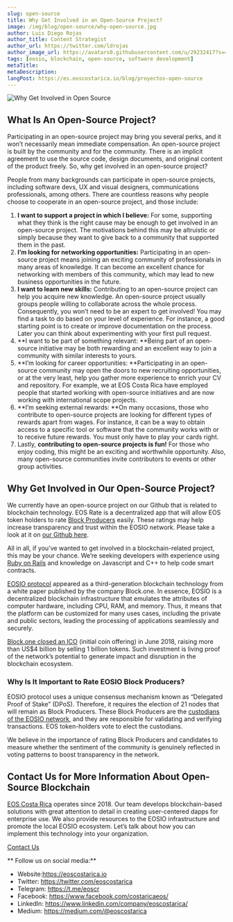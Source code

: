 ```yaml
---
slug: open-source
title: Why Get Involved in an Open-Source Project?
image: /img/blog/open-source/why-open-source.jpg
author: Luis Diego Rojas
author_title: Content Strategist
author_url: https://twitter.com/ldrojas
author_image_url: https://avatars0.githubusercontent.com/u/29232417?s=400&u=032f18555bd97e3d90f3ddfb5b2dc72dfcf0d11b&v=4
tags: [eosio, blockchain, open-source, software development]
metaTitle:
metaDescription:
langPost: https://es.eoscostarica.io/blog/proyectos-open-source
---
```


![Why Get Involved in Open Source ](/img/blog/open-source/why-open-source.jpg)

## What Is An Open-Source Project?

Participating in an open-source project may bring you several perks, and it won’t necessarily mean immediate compensation. An open-source project is built by the community and for the community. There is an implicit agreement to use the source code, design documents, and original content of the product freely. So, why get involved in an open-source project?

People from many backgrounds can participate in open-source projects, including software devs, UX and visual designers, communications professionals, among others. There are countless reasons why people choose to cooperate in an open-source project, and those include:

<!--truncate-->

1.  **I want to support a project in which I believe:** For some, supporting what they think is the right cause may be enough to get involved in an open-source project. The motivations behind this may be altruistic or simply because they want to give back to a community that supported them in the past.
2.  **I’m looking for networking opportunities:** Participating in an open-source project means joining an exciting community of professionals in many areas of knowledge. It can become an excellent chance for networking with members of this community, which may lead to new business opportunities in the future.
3.  **I want to learn new skills:** Contributing to an open-source project can help you acquire new knowledge. An open-source project usually groups people willing to collaborate across the whole process. Consequently, you won’t need to be an expert to get involved! You may find a task to do based on your level of experience. For instance, a good starting point is to create or improve documentation on the process. Later you can think about experimenting with your first pull request.
4.  **I want to be part of something relevant: **Being part of an open-source initiative may be both rewarding and an excellent way to join a community with similar interests to yours.
5.  **I’m looking for career opportunities: **Participating in an open-source community may open the doors to new recruiting opportunities, or at the very least, help you gather more experience to enrich your CV and repository. For example, we at EOS Costa Rica have employed people that started working with open-source initiatives and are now working with international scope projects.
6.  **I’m seeking external rewards: **On many occasions, those who contribute to open-source projects are looking for different types of rewards apart from wages. For instance, it can be a way to obtain access to a specific tool or software that the community works with or to receive future rewards. You must only have to play your cards right.
7.  Lastly, **contributing to open-source projects is fun!** For those who enjoy coding, this might be an exciting and worthwhile opportunity. Also, many open-source communities invite contributors to events or other group activities.

## Why Get Involved in Our Open-Source Project?

We currently have an open-source project on our Github that is related to blockchain technology. EOS Rate is a decentralized app that will allow EOS token holders to rate [Block Producers](https://eoscostarica.io/enterprise-blockchain-solutions/transparency/) easily. These ratings may help increase transparency and trust within the EOSIO network. Please take a look at it on [our Github here](https://github.com/eoscostarica/eos-rate).

All in all, if you’ve wanted to get involved in a blockchain-related project, this may be your chance. We’re seeking developers with experience using [Ruby on Rails](https://rubyonrails.org/) and knowledge on Javascript and C++ to help code smart contracts.

[EOSIO protocol](https://eos.io/) appeared as a third-generation blockchain technology from a white paper published by the company Block.one. In essence, EOSIO is a decentralized blockchain infrastructure that emulates the attributes of computer hardware, including CPU, RAM, and memory. Thus, it means that the platform can be customized for many uses cases, including the private and public sectors, leading the processing of applications seamlessly and securely.

[Block.one closed an ICO](https://www.coindesk.com/information/what-is-eos) (initial coin offering) in June 2018, raising more than US$4 billion by selling 1 billion tokens. Such investment is living proof of the network’s potential to generate impact and disruption in the blockchain ecosystem.

### Why Is It Important to Rate EOSIO Block Producers?

EOSIO protocol uses a unique consensus mechanism known as “Delegated Proof of Stake” (DPoS). Therefore, it requires the election of 21 nodes that will remain as Block Producers. These Block Producers are the [custodians of the EOSIO network](https://eos.io/faq/what-are-block-producers/), and they are responsible for validating and verifying transactions. EOS token-holders vote to elect the custodians.

We believe in the importance of rating Block Producers and candidates to measure whether the sentiment of the community is genuinely reflected in voting patterns to boost transparency in the network.

## **Contact Us for More Information About Open-Source Blockchain**

[EOS Costa Rica](https://eoscostarica.io/) operates since 2018. Our team develops blockchain-based solutions with great attention to detail in creating user-centered dapps for enterprise use. We also provide resources to the EOSIO infrastructure and promote the local EOSIO ecosystem. Let’s talk about how you can implement this technology into your organization. 

[Contact Us](https://eoscostarica.io/contact-us)

** Follow us on social media:**

*   Website:https://eoscostarica.io
*   Twitter: https://twitter.com/eoscostarica
*   Telegram: https://t.me/eoscr
*   Facebook: https://www.facebook.com/costaricaeos/
*   LinkedIn: https://www.linkedin.com/company/eoscostarica/
*   Medium: https://medium.com/@eoscostarica

